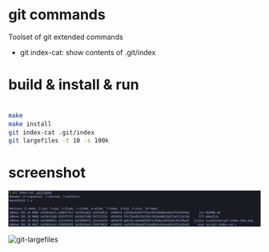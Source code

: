 # git commands
Toolset of git extended commands

- git index-cat: show contents of .git/index

# build & install & run
```bash

make
make install
git index-cat .git/index
git largefiles -t 10 -s 100k

```

# screenshot

![git-index-show](./screenshot/git-index-cat.png)

![git-largefiles](/Users/ticktech/usr/project/github/git-commands/screenshot/git-largefiles.png)
